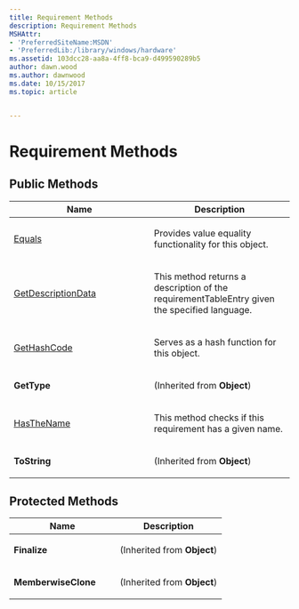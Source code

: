 ```yaml
---
title: Requirement Methods
description: Requirement Methods
MSHAttr:
- 'PreferredSiteName:MSDN'
- 'PreferredLib:/library/windows/hardware'
ms.assetid: 103dcc28-aa8a-4ff8-bca9-d499590289b5
author: dawn.wood
ms.author: dawnwood
ms.date: 10/15/2017
ms.topic: article


---
```


# Requirement Methods


## <span id="Public_Methods"></span><span id="public_methods"></span><span id="PUBLIC_METHODS"></span>Public Methods


<table>
<colgroup>
<col width="50%" />
<col width="50%" />
</colgroup>
<thead>
<tr class="header">
<th>Name</th>
<th>Description</th>
</tr>
</thead>
<tbody>
<tr class="odd">
<td><p><a href="requirement-equals-method.md" data-raw-source="[Equals](requirement-equals-method.md)">Equals</a></p></td>
<td><p>Provides value equality functionality for this object.</p></td>
</tr>
<tr class="even">
<td><p><a href="requirementgetdescriptiondata-method.md" data-raw-source="[GetDescriptionData](requirementgetdescriptiondata-method.md)">GetDescriptionData</a></p></td>
<td><p>This method returns a description of the requirementTableEntry given the specified language.</p></td>
</tr>
<tr class="odd">
<td><p><a href="requirement-gethashcode-method.md" data-raw-source="[GetHashCode](requirement-gethashcode-method.md)">GetHashCode</a></p></td>
<td><p>Serves as a hash function for this object.</p></td>
</tr>
<tr class="even">
<td><p><strong>GetType</strong></p></td>
<td><p>(Inherited from <strong>Object</strong>)</p></td>
</tr>
<tr class="odd">
<td><p><a href="requirementhasthename-method.md" data-raw-source="[HasTheName](requirementhasthename-method.md)">HasTheName</a></p></td>
<td><p>This method checks if this requirement has a given name.</p></td>
</tr>
<tr class="even">
<td><p><strong>ToString</strong></p></td>
<td><p>(Inherited from <strong>Object</strong>)</p></td>
</tr>
</tbody>
</table>

 

## <span id="Protected_Methods"></span><span id="protected_methods"></span><span id="PROTECTED_METHODS"></span>Protected Methods


<table>
<colgroup>
<col width="50%" />
<col width="50%" />
</colgroup>
<thead>
<tr class="header">
<th>Name</th>
<th>Description</th>
</tr>
</thead>
<tbody>
<tr class="odd">
<td><p><strong>Finalize</strong></p></td>
<td><p>(Inherited from <strong>Object</strong>)</p></td>
</tr>
<tr class="even">
<td><p><strong>MemberwiseClone</strong></p></td>
<td><p>(Inherited from <strong>Object</strong>)</p></td>
</tr>
</tbody>
</table>

 

 

 






